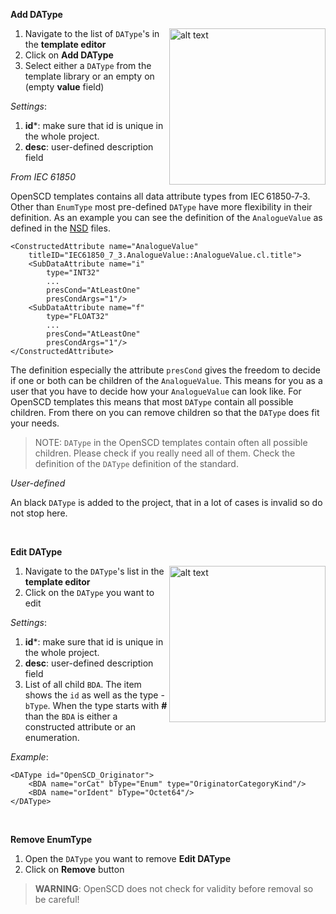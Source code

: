 
**Add DAType**

<img align="right" src="https://user-images.githubusercontent.com/66802940/132105466-55a9ace1-84d5-4ab3-83b8-ad4cb4195cf7.png" alt="alt text" width="250">

1. Navigate to the list of `DAType`'s in the **template editor**
2. Click on **Add DAType**
3. Select either a `DAType` from the template library or an empty on (empty **value** field)

*Settings*: 
1. **id***: make sure that id is unique in the whole project. 
2. **desc**: user-defined description field

*From IEC 61850*

OpenSCD templates contains all data attribute types from IEC&#8239;61850&#x2011;7&#x2011;3. Other than `EnumType` most pre-defined `DAType` have more flexibility in their definition. As an example you can see the definition of the `AnalogueValue` as defined in the [NSD]() files. 

```
<ConstructedAttribute name="AnalogueValue"
    titleID="IEC61850_7_3.AnalogueValue::AnalogueValue.cl.title">
    <SubDataAttribute name="i"
        type="INT32"
        ...
        presCond="AtLeastOne"
        presCondArgs="1"/>
    <SubDataAttribute name="f"
        type="FLOAT32"
        ...
        presCond="AtLeastOne"
        presCondArgs="1"/>
</ConstructedAttribute>
```

The definition especially the attribute `presCond` gives the freedom to decide if one or both can be children of the `AnalogueValue`. This means for you as a user that you have to decide how your `AnalogueValue` can look like. For OpenSCD templates this means that most `DAType` contain all possible children. From there on you can remove children so that the `DAType` does fit your needs.

> NOTE: `DAType` in the OpenSCD templates contain often all possible children. Please check if you really need all of them. Check the definition of the `DAType` definition of the standard.


*User-defined* 

An black `DAType` is added to the project, that in a lot of cases is invalid so do not stop here.

&nbsp;

**Edit DAType**

<img align="right" src="https://user-images.githubusercontent.com/66802940/132105442-e3518994-5369-4342-ab1a-8a70a9133ed1.png" alt="alt text" width="250">

1. Navigate to the `DAType`'s list in the **template editor**
2. Click on the `DAType` you want to edit

*Settings*:

1. **id***: make sure that id is unique in the whole project. 
2. **desc**: user-defined description field
3. List of all child `BDA`. The item shows the `id` as well as the type - `bType`. When the type starts with **#** than the `BDA` is either a constructed attribute or an enumeration. 


*Example*:
```
<DAType id="OpenSCD_Originator">
    <BDA name="orCat" bType="Enum" type="OriginatorCategoryKind"/>
    <BDA name="orIdent" bType="Octet64"/>
</DAType>
```

&nbsp;

**Remove EnumType**

1. Open the `DAType` you want to remove  **Edit DAType** 
2. Click on **Remove** button

> **WARNING**: OpenSCD does not check for validity before removal so be careful!

